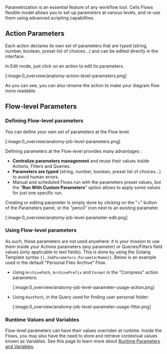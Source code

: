 Parametrization is an essential feature of any workflow tool. Cells Flows flexible model allows you to set up parameters at various levels, and re-use them using advanced scripting capabilities.

## Action Parameters

Each action declares its own set of parameters that are typed (string, number, boolean, preset list of choices...) and can be edited directly in the interface.

In Edit mode, just click on an action to edit its parameters.

[:image:0_overview/anatomy-action-level-parameters.png]

As you can see, you can also rename the action to make your diagram flow more readable.
## Flow-level Parameters

### Defining Flow-level parameters

You can define your own set of parameters at the Flow level. 

[:image:0_overview/anatomy-job-level-parameters.png]

Defining parameters at the Flow-level provides many advantages : 

 - **Centralize parameters management** and reuse their values inside Actions, Filters and Queries.
 - **Parameters are typed** (string, number, boolean, preset list of choices...) to avoid human errors.
 - Manual and scheduled Flows run with the parameters preset values, but the "**Run With Custom Parameters**" option allows to apply some values for just one specific run. 

Creating or editing parameter is simply done by clicking on the "+" button of the Parameters panel, or the "pencil" icon next to an existing parameter.

[:image:0_overview/anatomy-job-level-parameter-edit.png]

### Using Flow-level parameters

As such, these parameters are not used anywhere: it is your mission to use them inside your Actions parameters (any parameter) or Queries/Filters field values (only applicable to text fields).  This is done by using the Golang Template syntax `{{.JobParameters.ParameterName}}`. Below is an example used in the default "Personal Files Archive" Flow. 

 - Using `ArchivePath`, `ArchivePrefix` and `Format` in the "Compress" action parameters:

   [:image:0_overview/anatomy-job-level-parameter-usage-action.png]

 - Using `RootPath`, in the Query used for finding user personal folder:

   [:image:0_overview/anatomy-job-level-parameter-usage-filter.png]

### Runtime Values and Variables

Flow-level parameters can have their values overriden at runtime. Inside the Flows, you may also have the need to store and retrieve contextual values known as Variables. See this page to learn more about [Runtime Parameters and Variables](./runtime-parameters-and-variables).